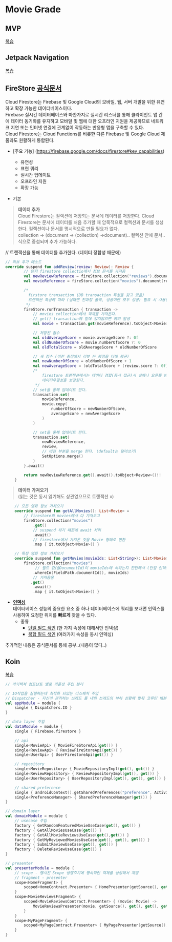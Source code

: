 Movie Grade
===

## MVP
[복습](https://github.com/Kim-Min-Jong/android_practice_project2/tree/Advanced/advanced/TrackingDelivery#mvp)

## Jetpack Navigation
[복습](https://github.com/Kim-Min-Jong/android_practice_project2/tree/Advanced/advanced/TrackingDelivery#jetpack-navigation-%EA%B3%B5%EC%8B%9D%EB%AC%B8%EC%84%9C)

## FireStore [공식문서](https://firebase.google.com/docs/firestore)

Cloud Firestore는 Firebase 및 Google Cloud의 모바일, 웹, 서버 개발을 위한 유연하고 확장 가능한 데이터베이스이다.  
Firebase 실시간 데이터베이스와 마찬가지로 실시간 리스너를 통해 클라이언트 앱 간에 데이터 동기화를 유지하고 모바일 및 웹에 대한 오프라인 지원을 제공하므로 네트워크 지연 또는 인터넷 연결에 관계없이 작동하는 반응형 앱을 구축할 수 있다.  
Cloud Firestore는 Cloud Functions를 비롯한 다른 Firebase 및 Google Cloud 제품과도 원활하게 통합된다.

* [주요 기능] (https://firebase.google.com/docs/firestore#key_capabilities)
    * 유연성
    * 표현 쿼리
    * 실시간 업데이트
    * 오프라인 지원
    * 확장 가능


* 기본
>  **데이터 추가**  
> Cloud Firestore는 컬렉션에 저장되는 문서에 데이터를 저장한다. Cloud Firestore는 문서에 데이터를 처음 추가할 때 암묵적으로 컬렉션과 문서를 생성한다. 컬렉션이나 문서를 명시적으로 만들 필요가 없다.  
> collection -> (document -> (collection) ->document)..  컬렉션 안에 문서.. 식으로 중첩되며 추가 가능하다.

// 트랜잭션을 통해 데이터를 추가한다. (데이터 정합성 때문에)
```kotlin
// 리뷰 추가 메소드
override suspend fun addReview(review: Review): Review {
        // 먼저 firestore collectio에서 정보 문서를 가져옴
        val newReviewReference = fireStore.collection("reviews").document()
        val movieReference = fireStore.collection("movies").document(review.movieId!!)

        /*
          firstore transaction (DB transaction 특성을 갖고 있음)
          트랜잭션 특성에 따라 (실패면 전과정 롤백, 성공이면 모두 성공) 필요 시 사용한다.
         */
        fireStore.runTransaction { transaction ->
            // movies collection에서 객체를 가져온다.
            // get() transaction에 앞에 있지않으면 에러 발생
            val movie = transaction.get(movieReference).toObject<Movie>()!!

            // 저장된 점수
            val oldAverageScore = movie.averageScore ?: 0f
            val oldNumberOfScore = movie.numberOfScore ?: 0
            val oldTotalScore = oldAverageScore * oldNumberOfScore

            // 새 점수 (이전 총점에서 리뷰 쓴 평점을 더해 평균)
            val newNumberOfScore = oldNumberOfScore + 1
            val newAverageScore = (oldTotalScore + (review.score ?: 0f)) / newNumberOfScore
            /*
                firestore 트랜잭션에서는 데이터 경합(동시 접근)시 실패나 오류를 반환해서
                데이터무결성을 보장한다.
             */
            // set을 통해 업데이트 한다.
            transaction.set(
                movieReference,
                movie.copy(
                    numberOfScore = newNumberOfScore,
                    averageScore = newAverageScore
                )
            )

            // set을 통해 업데이트 한다.
            transaction.set(
                newReviewReference,
                review,
                // 바뀐 부분을 merge 한다. (default는 덮어쓰기)
                SetOptions.merge()
            )
        }.await()

        return newReviewReference.get().await().toObject<Review>()!!
    }

```


> **데이터 가져오기**   
> (읽는 것은 동시 읽기해도 상관없으므로 트랜잭션 x)
```kotlin
    // 모든 영화 정보 가져오기
    override suspend fun getAllMovies(): List<Movie> =
        // firestore의 movies에서 다 가져오고
        fireStore.collection("movies")
            .get()
            // suspend 하기 떄문에 await 처리
            .await()
            // firestore에서 가져온 것을 Movie 형태로 변환
            .map { it.toObject<Movie>() }

    // 특정 영화 정보 가져오기
    override suspend fun getMovies(movieIds: List<String>): List<Movie> =
        fireStore.collection("movies")
             // 필드 값(@DocumentId)이 movieIds에 속하는지 판단해서 (단일 인덱싱)
            .whereIn(FieldPath.documentId(), movieIds)
            // 가져옴옴
           .get()
            .await()
            .map { it.toObject<Movie>() }
```

* [**인덱싱**](https://firebase.google.com/docs/firestore/query-data/index-overview)  
  데이터베이스 성능의 중요한 요소 중 하나
  데이터베이스에 쿼리를 보내면 인덱스를 사용하여 요청한 위치를 **빠르게** 찾을 수 있다.
    * 종류
        * [단일 필드 색인](https://firebase.google.com/docs/firestore/query-data/index-overview#single-field_indexes) (한 가지 속성에 대해서만 인덱싱)
        * [복합 필드 색인](https://firebase.google.com/docs/firestore/query-data/index-overview#composite_indexes) (여러가지 속성을 동시 인덱싱)

추가적인 내용은 공식문서를 통해 공부..(내용이 많다..)


## Koin
[복습](https://github.com/Kim-Min-Jong/android_practice_project2/tree/Advanced/advanced/ToDoList#di-vs-service-locator)

```kotlin
// 아키텍쳐 컴포넌트 별로 의존성 주입 분리

// IO작업을 실행하는데 최적화 되있는 디스패처 주입
// Dispatcher - 자신이 관리하는 쓰레드 풀 내의 쓰레드의 부하 상황에 맞춰 코루틴 배분하는 역할
val appModule = module {
    single { Dispatchers.IO }
}

// data layer 주입
val dataModule = module {
    single { Firebase.firestore }

    // api
    single<MovieApi> { MovieFireStoreApi(get()) }
    single<ReviewApi> { ReviewFireStoreApi(get()) }
    single<UserApi> { UserFirestoreApi(get()) }

    // repository
    single<MovieRepository> { MovieRepositoryImpl(get(), get()) }
    single<ReviewRepository> { ReviewRepositoryImpl(get(), get()) }
    single<UserRepository> { UserRepositoryImpl(get(), get(), get()) }

    // shared preference
    single { androidContext().getSharedPreferences("preference", Activity.MODE_PRIVATE) }
    single<PreferenceManager> { SharedPreferenceManager(get()) }
}

// domain layer
val domainModule = module {
    // usecase 주입
    factory { GetRandomFeaturedMovieUseCase(get(), get()) }
    factory { GetAllMoviesUseCase(get()) }
    factory { GetAllMovieReviewsUseCase(get(),get()) }
    factory { GetMyReviewedMoviesUseCase(get(), get(), get()) }
    factory { SubmitReviewUseCase(get(), get()) }
    factory { DeleteReviewUseCase(get()) }
}

// presenter
val presenterModule = module {
    // scope - 명시된 Scope 생명주기에 영속적인 객체를 생성해서 제공    
    // fragment - presenter 
    scope<HomeFragment> {
        scoped<HomeContract.Presenter> { HomePresenter(getSource(), get(), get()) }
    }
    scope<MovieReviewsFragment> {
        scoped<MovieReviewsContract.Presenter> { (movie: Movie) ->
            MovieReviewsPresenter(movie, getSource(), get(), get(), get())
        }
    }
    scope<MyPageFragment> {
        scoped<MyPageContract.Presenter> { MyPagePresenter(getSource(), get()) }
    }
}
```